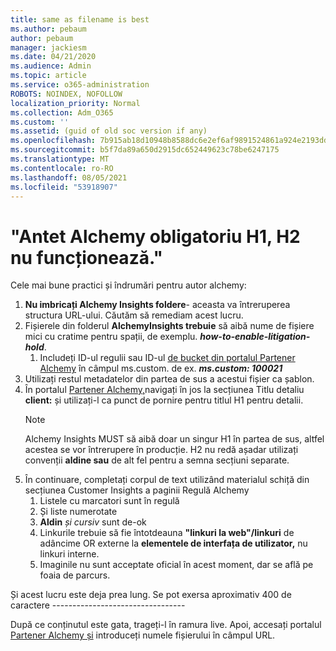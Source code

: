 ```yaml
---
title: same as filename is best
ms.author: pebaum
author: pebaum
manager: jackiesm
ms.date: 04/21/2020
ms.audience: Admin
ms.topic: article
ms.service: o365-administration
ROBOTS: NOINDEX, NOFOLLOW
localization_priority: Normal
ms.collection: Adm_O365
ms.custom: ''
ms.assetid: (guid of old soc version if any)
ms.openlocfilehash: 7b915ab18d10948b8588dc6e2ef6af9891524861a924e2193dd73c2c77ffe6da
ms.sourcegitcommit: b5f7da89a650d2915dc652449623c78be6247175
ms.translationtype: MT
ms.contentlocale: ro-RO
ms.lasthandoff: 08/05/2021
ms.locfileid: "53918907"
---
```

# <a name="required-alchemy-header-h1-h2s-dont-work"></a>"Antet Alchemy obligatoriu H1, H2 nu funcționează."
Cele mai bune practici și îndrumări pentru autor alchemy:

1. **Nu imbricați Alchemy Insights foldere**- aceasta va întreruperea structura URL-ului. Căutăm să remediam acest lucru.
1. Fișierele din folderul **AlchemyInsights trebuie** să aibă nume de fișiere mici cu cratime pentru spații, de exemplu. **_how-to-enable-litigation-hold_**.
    1. Includeți ID-ul regulii sau ID-ul [de bucket din portalul Partener Alchemy](https://alchemyportal.azurewebsites.net) în câmpul ms.custom. de ex. ***ms.custom: 100021***
1. Utilizați restul metadatelor din partea de sus a acestui fișier ca șablon.
1. În portalul [Partener Alchemy,](https://alchemyportal.azurewebsites.net)navigați în jos la secțiunea Titlu detaliu **client:** și utilizați-l ca punct de pornire pentru titlul H1 pentru detalii. 
    > [!NOTE]
    > Alchemy Insights MUST să aibă doar un singur H1 în partea de sus, altfel acestea se vor întrerupere în producție. H2 nu redă așadar utilizați convenții **aldine sau** de alt fel pentru a semna secțiuni separate.
1. În continuare, completați corpul de text utilizând materialul schiță din secțiunea Customer Insights a paginii Regulă Alchemy
    1. Listele cu marcatori sunt în regulă
    1. Și liste numerotate
    1. **Aldin** *și cursiv* sunt de-ok
    1. Linkurile trebuie să fie întotdeauna **"linkuri la web"/linkuri** de adâncime OR externe la **elementele de interfața de utilizator,** nu linkuri interne.
    1. Imaginile nu sunt acceptate oficial în acest moment, dar se află pe foaia de parcurs.

Și acest lucru este deja prea lung. Se pot exersa aproximativ 400 de caractere ---------------------------------

După ce conținutul este gata, trageți-l în ramura live. Apoi, accesați portalul [Partener Alchemy și](https://alchemyportal.azurewebsites.net) introduceți numele fișierului în câmpul URL. 